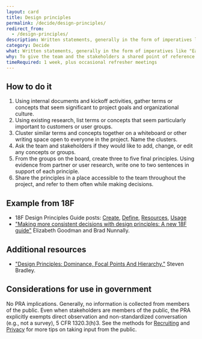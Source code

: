 ```yaml
---
layout: card
title: Design principles
permalink: /decide/design-principles/
redirect_from:
  - /design-principles/
description: Written statements, generally in the form of imperatives like "Earn people's trust," that serve as guiding lights during decision-making.
category: Decide
what: Written statements, generally in the form of imperatives like "Earn people's trust," that serve as guiding lights during decision-making.
why: To give the team and the stakeholders a shared point of reference when negotiating next steps. Good design principles are specific to the project, not general truths, and should help teams say "no" to otherwise interesting proposals or generate ideas when they're stuck.
timeRequired: 1 week, plus occasional refresher meetings
---
```


## How to do it

1. Using internal documents and kickoff activities, gather terms or concepts that seem significant to project goals and organizational culture.
1. Using existing research, list terms or concepts that seem particularly important to customers or user groups.
1. Cluster similar terms and concepts together on a whiteboard or other writing space open to everyone in the project. Name the clusters.
1. Ask the team and stakeholders if they would like to add, change, or edit any concepts or groups.
1. From the groups on the board, create three to five final principles. Using evidence from partner or user research, write one to two sentences in support of each principle.
1. Share the principles in a place accessible to the team throughout the project, and refer to them often while making decisions.


<section class="method--section method--section--18f-example" markdown="1" >

## Example from 18F
- 18F Design Principles Guide posts:  <a href="https://github.com/18F/design-principles-guide/blob/18f-pages/pages/create.md" class="usa-link">Create</a>, <a href="https://github.com/18F/design-principles-guide/blob/18f-pages/pages/define.md" class="usa-link">Define</a>, <a href="https://github.com/18F/design-principles-guide/blob/18f-pages/pages/resources.md" class="usa-link">Resources</a>, <a href="https://github.com/18F/design-principles-guide/blob/18f-pages/pages/usage.md" class="usa-link">Usage</a>
- <a href="https://18f.gsa.gov/2016/04/08/making-more-consistent-decisions-with-design-principles-a-new-18f-guide/" class="usa-link">"Making more consistent decisions with design principles: A new 18F guide"</a> Elizabeth Goodman and Brad Nunnally.

</section>

<section class="method--section method--section--additional-resources" markdown="1">

## Additional resources

- <a href="http://www.smashingmagazine.com/2015/02/27/design-principles-dominance-focal-points-hierarchy/" class="usa-link">"Design Principles: Dominance, Focal Points And Hierarchy."</a> Steven Bradley.
</section>

<section class="method--section method--section--government-considerations" markdown="1" >

## Considerations for use in government

No PRA implications. Generally, no information is collected from members of the public. Even when stakeholders are members of the public, the PRA explicitly exempts direct observation and non-standardized conversation (e.g., not a survey), 5 CFR 1320.3(h)3. See the methods for [Recruiting](/fundamentals/recruiting/) and [Privacy](/fundamentals/privacy/) for more tips on taking input from the public.
</section>
